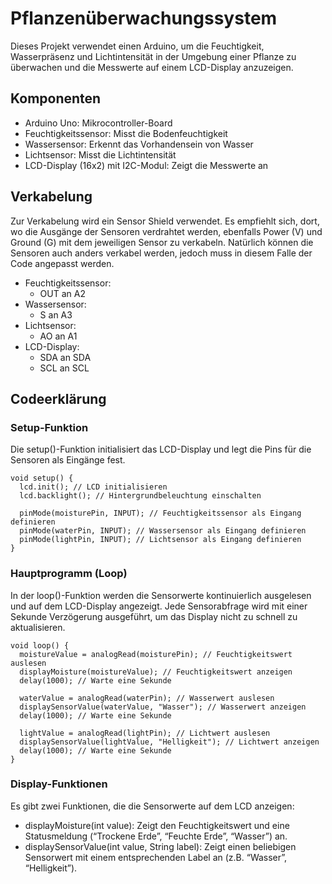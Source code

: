 # Pflanzenüberwachungssystem

Dieses Projekt verwendet einen Arduino, um die Feuchtigkeit, Wasserpräsenz und Lichtintensität in der Umgebung einer Pflanze zu überwachen und die Messwerte auf einem LCD-Display anzuzeigen.

## Komponenten

- Arduino Uno: Mikrocontroller-Board
- Feuchtigkeitssensor: Misst die Bodenfeuchtigkeit
- Wassersensor: Erkennt das Vorhandensein von Wasser
- Lichtsensor: Misst die Lichtintensität
- LCD-Display (16x2) mit I2C-Modul: Zeigt die Messwerte an

## Verkabelung

Zur Verkabelung wird ein Sensor Shield verwendet. Es empfiehlt sich, dort, wo die Ausgänge der Sensoren verdrahtet werden, ebenfalls Power (V) und Ground (G) mit dem jeweiligen Sensor zu verkabeln. Natürlich können die Sensoren auch anders verkabel werden, jedoch muss in diesem Falle der Code angepasst werden. 

- Feuchtigkeitssensor:
	- OUT an A2 
- Wassersensor:
  	- S an A3 
- Lichtsensor:
  	- AO an A1 
- LCD-Display:
	- SDA an SDA 
	- SCL an SCL  

## Codeerklärung

### Setup-Funktion

Die setup()-Funktion initialisiert das LCD-Display und legt die Pins für die Sensoren als Eingänge fest.

```
void setup() {
  lcd.init(); // LCD initialisieren
  lcd.backlight(); // Hintergrundbeleuchtung einschalten
  
  pinMode(moisturePin, INPUT); // Feuchtigkeitssensor als Eingang definieren
  pinMode(waterPin, INPUT); // Wassersensor als Eingang definieren
  pinMode(lightPin, INPUT); // Lichtsensor als Eingang definieren
}
```

### Hauptprogramm (Loop)

In der loop()-Funktion werden die Sensorwerte kontinuierlich ausgelesen und auf dem LCD-Display angezeigt. Jede Sensorabfrage wird mit einer Sekunde Verzögerung ausgeführt, um das Display nicht zu schnell zu aktualisieren.

```
void loop() {
  moistureValue = analogRead(moisturePin); // Feuchtigkeitswert auslesen
  displayMoisture(moistureValue); // Feuchtigkeitswert anzeigen
  delay(1000); // Warte eine Sekunde

  waterValue = analogRead(waterPin); // Wasserwert auslesen
  displaySensorValue(waterValue, "Wasser"); // Wasserwert anzeigen
  delay(1000); // Warte eine Sekunde

  lightValue = analogRead(lightPin); // Lichtwert auslesen
  displaySensorValue(lightValue, "Helligkeit"); // Lichtwert anzeigen
  delay(1000); // Warte eine Sekunde
}
```

### Display-Funktionen

Es gibt zwei Funktionen, die die Sensorwerte auf dem LCD anzeigen:

* displayMoisture(int value): Zeigt den Feuchtigkeitswert und eine Statusmeldung (“Trockene Erde”, “Feuchte Erde”, “Wasser”) an. 
* displaySensorValue(int value, String label): Zeigt einen beliebigen Sensorwert mit einem entsprechenden Label an (z.B. “Wasser”, “Helligkeit”).

















